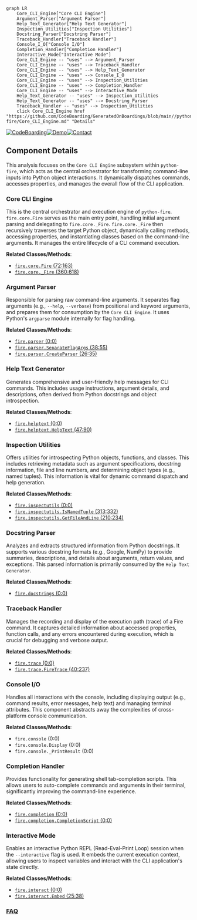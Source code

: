 ```mermaid
graph LR
    Core_CLI_Engine["Core CLI Engine"]
    Argument_Parser["Argument Parser"]
    Help_Text_Generator["Help Text Generator"]
    Inspection_Utilities["Inspection Utilities"]
    Docstring_Parser["Docstring Parser"]
    Traceback_Handler["Traceback Handler"]
    Console_I_O["Console I/O"]
    Completion_Handler["Completion Handler"]
    Interactive_Mode["Interactive Mode"]
    Core_CLI_Engine -- "uses" --> Argument_Parser
    Core_CLI_Engine -- "uses" --> Traceback_Handler
    Core_CLI_Engine -- "uses" --> Help_Text_Generator
    Core_CLI_Engine -- "uses" --> Console_I_O
    Core_CLI_Engine -- "uses" --> Inspection_Utilities
    Core_CLI_Engine -- "uses" --> Completion_Handler
    Core_CLI_Engine -- "uses" --> Interactive_Mode
    Help_Text_Generator -- "uses" --> Inspection_Utilities
    Help_Text_Generator -- "uses" --> Docstring_Parser
    Traceback_Handler -- "uses" --> Inspection_Utilities
    click Core_CLI_Engine href "https://github.com/CodeBoarding/GeneratedOnBoardings/blob/main//python-fire/Core_CLI_Engine.md" "Details"
```
[![CodeBoarding](https://img.shields.io/badge/Generated%20by-CodeBoarding-9cf?style=flat-square)](https://github.com/CodeBoarding/CodeBoarding)[![Demo](https://img.shields.io/badge/Try%20our-Demo-blue?style=flat-square)](https://www.codeboarding.org/demo)[![Contact](https://img.shields.io/badge/Contact%20us%20-%20contact@codeboarding.org-lightgrey?style=flat-square)](mailto:contact@codeboarding.org)

## Component Details

This analysis focuses on the `Core CLI Engine` subsystem within `python-fire`, which acts as the central orchestrator for transforming command-line inputs into Python object interactions. It dynamically dispatches commands, accesses properties, and manages the overall flow of the CLI application.

### Core CLI Engine
This is the central orchestrator and execution engine of `python-fire`. `fire.core.Fire` serves as the main entry point, handling initial argument parsing and delegating to `fire.core._Fire`. `fire.core._Fire` then recursively traverses the target Python object, dynamically calling methods, accessing properties, and instantiating classes based on the command-line arguments. It manages the entire lifecycle of a CLI command execution.


**Related Classes/Methods**:

- <a href="https://github.com/google/python-fire/blob/master/fire/core.py#L72-L163" target="_blank" rel="noopener noreferrer">`fire.core.Fire` (72:163)</a>
- <a href="https://github.com/google/python-fire/blob/master/fire/core.py#L360-L618" target="_blank" rel="noopener noreferrer">`fire.core._Fire` (360:618)</a>


### Argument Parser
Responsible for parsing raw command-line arguments. It separates flag arguments (e.g., `--help`, `--verbose`) from positional and keyword arguments, and prepares them for consumption by the `Core CLI Engine`. It uses Python's `argparse` module internally for flag handling.


**Related Classes/Methods**:

- <a href="https://github.com/google/python-fire/blob/master/fire/parser.py#L0-L0" target="_blank" rel="noopener noreferrer">`fire.parser` (0:0)</a>
- <a href="https://github.com/google/python-fire/blob/master/fire/parser.py#L38-L55" target="_blank" rel="noopener noreferrer">`fire.parser.SeparateFlagArgs` (38:55)</a>
- <a href="https://github.com/google/python-fire/blob/master/fire/parser.py#L26-L35" target="_blank" rel="noopener noreferrer">`fire.parser.CreateParser` (26:35)</a>


### Help Text Generator
Generates comprehensive and user-friendly help messages for CLI commands. This includes usage instructions, argument details, and descriptions, often derived from Python docstrings and object introspection.


**Related Classes/Methods**:

- <a href="https://github.com/google/python-fire/blob/master/fire/helptext.py#L0-L0" target="_blank" rel="noopener noreferrer">`fire.helptext` (0:0)</a>
- <a href="https://github.com/google/python-fire/blob/master/fire/helptext.py#L47-L90" target="_blank" rel="noopener noreferrer">`fire.helptext.HelpText` (47:90)</a>


### Inspection Utilities
Offers utilities for introspecting Python objects, functions, and classes. This includes retrieving metadata such as argument specifications, docstring information, file and line numbers, and determining object types (e.g., named tuples). This information is vital for dynamic command dispatch and help generation.


**Related Classes/Methods**:

- <a href="https://github.com/google/python-fire/blob/master/fire/inspectutils.py#L0-L0" target="_blank" rel="noopener noreferrer">`fire.inspectutils` (0:0)</a>
- <a href="https://github.com/google/python-fire/blob/master/fire/inspectutils.py#L313-L332" target="_blank" rel="noopener noreferrer">`fire.inspectutils.IsNamedTuple` (313:332)</a>
- <a href="https://github.com/google/python-fire/blob/master/fire/inspectutils.py#L210-L234" target="_blank" rel="noopener noreferrer">`fire.inspectutils.GetFileAndLine` (210:234)</a>


### Docstring Parser
Analyzes and extracts structured information from Python docstrings. It supports various docstring formats (e.g., Google, NumPy) to provide summaries, descriptions, and details about arguments, return values, and exceptions. This parsed information is primarily consumed by the `Help Text Generator`.


**Related Classes/Methods**:

- <a href="https://github.com/google/python-fire/blob/master/fire/docstrings.py#L0-L0" target="_blank" rel="noopener noreferrer">`fire.docstrings` (0:0)</a>


### Traceback Handler
Manages the recording and display of the execution path (trace) of a Fire command. It captures detailed information about accessed properties, function calls, and any errors encountered during execution, which is crucial for debugging and verbose output.


**Related Classes/Methods**:

- <a href="https://github.com/google/python-fire/blob/master/fire/trace.py#L0-L0" target="_blank" rel="noopener noreferrer">`fire.trace` (0:0)</a>
- <a href="https://github.com/google/python-fire/blob/master/fire/trace.py#L40-L237" target="_blank" rel="noopener noreferrer">`fire.trace.FireTrace` (40:237)</a>


### Console I/O
Handles all interactions with the console, including displaying output (e.g., command results, error messages, help text) and managing terminal attributes. This component abstracts away the complexities of cross-platform console communication.


**Related Classes/Methods**:

- `fire.console` (0:0)
- `fire.console.Display` (0:0)
- `fire.console._PrintResult` (0:0)


### Completion Handler
Provides functionality for generating shell tab-completion scripts. This allows users to auto-complete commands and arguments in their terminal, significantly improving the command-line experience.


**Related Classes/Methods**:

- <a href="https://github.com/google/python-fire/blob/master/fire/completion.py#L0-L0" target="_blank" rel="noopener noreferrer">`fire.completion` (0:0)</a>
- <a href="https://github.com/google/python-fire/blob/master/fire/completion.py#L0-L0" target="_blank" rel="noopener noreferrer">`fire.completion.CompletionScript` (0:0)</a>


### Interactive Mode
Enables an interactive Python REPL (Read-Eval-Print Loop) session when the `--interactive` flag is used. It embeds the current execution context, allowing users to inspect variables and interact with the CLI application's state directly.


**Related Classes/Methods**:

- <a href="https://github.com/google/python-fire/blob/master/fire/interact.py#L0-L0" target="_blank" rel="noopener noreferrer">`fire.interact` (0:0)</a>
- <a href="https://github.com/google/python-fire/blob/master/fire/interact.py#L25-L38" target="_blank" rel="noopener noreferrer">`fire.interact.Embed` (25:38)</a>




### [FAQ](https://github.com/CodeBoarding/GeneratedOnBoardings/tree/main?tab=readme-ov-file#faq)